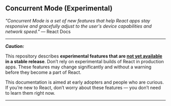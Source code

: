 ## Concurrent Mode (Experimental)

_"Concurrent Mode is a set of new features that help React apps stay responsive and gracefully adjust to the user's device capabilities and network speed."_ — React Docs

---

**_Caution:_**

This repository describes **experimental features that are [not yet available](https://reactjs.org/docs/concurrent-mode-adoption.html) in a stable release**. Don’t rely on experimental builds of React in production apps. These features may change significantly and without a warning before they become a part of React.

This documentation is aimed at early adopters and people who are curious. If you’re new to React, don’t worry about these features — you don’t need to learn them right now.

---
